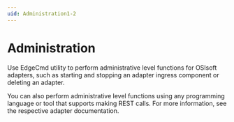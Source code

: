 ```yaml
---
uid: Administration1-2
---
```


# Administration

Use EdgeCmd utility to perform administrative level functions for OSIsoft adapters, such as starting and stopping an adapter ingress component or deleting an adapter.

You can also perform administrative level functions using any programming language or tool that supports making REST calls. For more information, see the respective adapter documentation.
